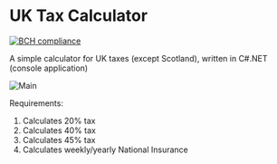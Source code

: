 # UK Tax Calculator

[![BCH compliance](https://bettercodehub.com/edge/badge/rk16449/UKTaxCalculator?branch=master)](https://bettercodehub.com/)

A simple calculator for UK taxes (except Scotland), written in C#.NET (console application)


![Main](../master/Screenshots/main.JPG)

Requirements:
  1. Calculates 20% tax
  2. Calculates 40% tax
  3. Calculates 45% tax
  4. Calculates weekly/yearly National Insurance
